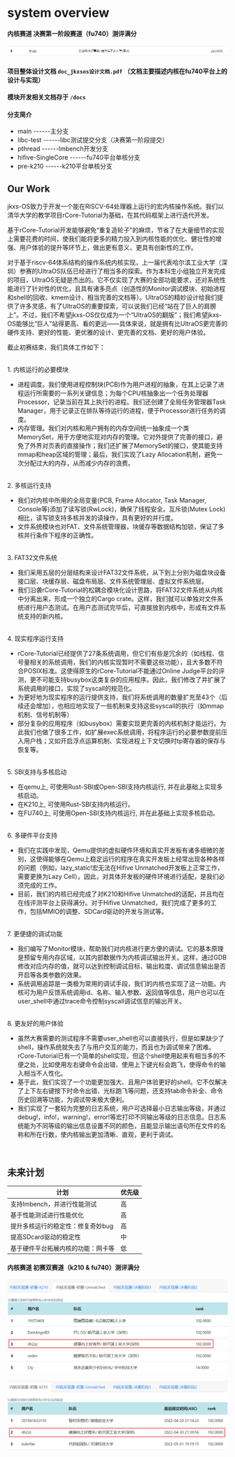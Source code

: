 # system overview

#### 内核赛道 决赛第一阶段赛道（fu740）测评满分

![fu740-决赛1](./docs/image/readme/fu740-决赛1.png)

#### 项目整体设计文档   ` doc_jkxsos设计文档.pdf ` （文档主要描述内核在fu740平台上的设计与实现）

#### 模块开发相关文档存于 `/docs`

#### 分支简介
* main               ------主分支
* libc-test          ------libc测试提交分支（决赛第一阶段提交）
* pthread            ------lmbench开发分支
* hifive-SingleCore  ------fu740平台单核分支
* pre-k210           ------k210平台单核分支


## Our Work

jkxs-OS致力于开发一个能在RISCV-64处理器上运行的宏内核操作系统。我们以清华大学的教学项目rCore-Tutorial为基础，在其代码框架上进行迭代开发。

基于rCore-Tutorial开发能够避免“重复造轮子”的麻烦，节省了在大量细节的实现上需要花费的时间，使我们能将更多的精力投入到内核性能的优化、健壮性的增强、用户体验的提升等环节上，做出更有意义、更具有创新性的工作。

对于基于riscv-64体系结构的操作系统内核实现，上一届代表哈尔滨工业大学（深圳）参赛的UltraOS队伍已经进行了相当多的探索。作为本科生小组独立开发完成的项目，UltraOS无疑是杰出的。它不仅实现了大赛的全部功能要求，还对系统性能进行了针对性的优化，且具有诸多亮点（创造性的Monitor调试模块、初始进程和shell的回收、kmem设计、相当完善的文档等）。UltraOS的精妙设计给我们提供了许多灵感，有了UltraOS的重要探索，可以说我们已经“站在了巨人的肩膀上”。不过，我们不希望jkxs-OS仅仅成为一个“UltraOS的翻版”；我们希望jkxs-OS能够比“巨人”站得更高、看的更远——具体来说，就是拥有比UltraOS更完善的硬件支持、更好的性能、更优雅的设计、更完善的文档、更好的用户体验。

截止初赛结束，我们具体工作如下：

<br>
1. 内核运行的必要模块

   + 进程调度。我们使用进程控制块(PCB)作为用户进程的抽象，在其上记录了进程运行所需要的一系列关键信息；为每个CPU核抽象出一个任务处理器Processor，记录当前在其上执行的进程。我们还创建了全局任务管理器Task Manager，用于记录正在排队等待运行的进程，便于Processor进行任务的调度。
   + 内存管理。我们对内核和用户拥有的内存空间统一抽象成一个类MemorySet，用于方便地实现对内存的管理。它对外提供了完善的接口，避免了外界对页表的直接操作；我们还扩展了MemorySet的接口，使其能支持mmap和heap区域的管理；最后，我们实现了Lazy Allocation机制，避免一次分配过大的内存，从而减少内存的浪费。
<br>
2. 多核运行支持

   + 我们对内核中所用的全局变量(PCB, Frame Allocator, Task Manager, Console等)添加了读写锁(RwLock)，确保了线程安全。互斥锁(Mutex Lock)相比，读写锁支持多核并发的读操作，具有更好的并行度。
   + 文件系统模块也对FAT、文件系统管理器，块缓存等数据结构加锁，保证了多核并行条件下程序的正确性。
<br>
3. FAT32文件系统

   + 我们采用五层的分层结构来设计FAT32文件系统，从下到上分别为磁盘块设备接口层、块缓存层、磁盘布局层、文件系统管理层、虚拟文件系统层。
   + 我们沿袭rCore-Tutorial的松耦合模块化设计思路，将FAT32文件系统从内核中分离出来，形成一个独立的Cargo crate。这样，我们就可以单独对文件系统进行用户态测试。在用户态测试完毕后，可直接放到内核中，形成有文件系统支持的新内核。
<br>
4. 现实程序运行支持

   + rCore-Tutorial已经提供了27条系统调用，但它们有些是冗余的（如线程、信号量相关的系统调用，我们的内核实现暂时不需要这些功能），且大多数不符合POSIX标准。这使得原生的rCore-Tutorial不能通过Online Judge平台的评测，更不可能支持busybox这类复杂的应用程序。因此，我们修改了并扩展了系统调用的接口，实现了syscall的规范化。
   + 为更好地为现实程序的运行提供支持，我们将系统调用的数量扩充至43个（后续还会增加），也相应地实现了一些机制来支持这些syscall的执行（如mmap机制、信号机制等）
   + 部分复杂的应用程序（如busybox）需要实现更完善的内核机制才能运行。为此我们也做了很多工作，如扩展exec系统调用，将程序运行的必要参数提前压入用户栈；又如开启浮点运算机制、实现进程上下文切换时tp寄存器的保存与恢复等。
<br>
5. SBI支持与多核启动

   + 在qemu上,  可使用Rust-SBI或Open-SBI支持内核运行, 并在此基础上实现多核启动。
   + 在K210上, 可使用Rust-SBI支持内核运行。
   + 在FU740上, 可使用Open-SBI支持内核运行, 并在此基础上实现多核启动。
<br>
6. 多硬件平台支持

   + 我们在实践中发现，Qemu提供的虚拟硬件环境和真实开发板有诸多细微的差别，这使得能够在Qemu上稳定运行的程序在真实开发板上经常出现各种各样的问题（例如，lazy_static!宏无法在Hifive Unmatched开发板上正常工作，需要更换为Lazy Cell）。因此，对具体开发板的硬件环境进行适配，是我们必须完成的工作。
   + 目前，我们的内核已经完成了对K210和Hifive Unmatched的适配，并且均在在线评测平台上获得满分。对于Hifive Unmatched，我们完成了更多的工作，包括MMIO的调整、SDCard驱动的开发与测试等。

<br>
7. 更便捷的调试功能

   + 我们编写了Monitor模块，帮助我们对内核进行更方便的调试。它的基本原理是预留专用内存区域，以其内部数据作为内核调试输出开关。这样，通过GDB修改对应内存的值，就可以达到控制调试目标、输出粒度、调试信息输出是否开启等各类参数的效果。
   + 系统调用追踪是一类极为常用的调试手段，我们的内核也实现了这一功能。内核可为用户反馈系统调用id、名称、输入参数、返回值等信息，用户也可以在user_shell中通过trace命令控制syscall调试信息的输出开关。

<br>
8. 更友好的用户体验

   + 虽然大赛需要的测试程序不需要user_shell也可以直接执行，但是如果缺少了shell，操作系统就失去了与用户交互的能力，而且也为调试带来了困难。rCore-Tutorial已有一个简单的shell实现，但这个shell使用起来有相当多的不便之处，比如使用左右键命令会出错、使用上下键光标会跑飞，使得命令的输入相当不人性化。
   + 基于此，我们实现了一个功能更加强大、且用户体验更好的shell。它不仅解决了上下左右键按下时命令出错、光标跑飞等问题，还支持tab命令补全、命令历史回溯等功能，为调试带来极大便利。
   + 我们实现了一套较为完整的日志系统，用户可选择最小日志输出等级，并通过debug!，info!，warning!，error!等宏打印不同输出等级的日志信息。日志系统能为不同等级的输出信息设置不同的颜色，且能显示输出语句所在文件的名称和所在行数，使内核输出更加清晰、直观，更利于调试。

<br>

## 未来计划

计划|优先级
-|-
支持Imbench，并进行性能测试|高
基于性能测试进行性能优化|高
提升多核运行的稳定性：修复奇妙bug|高
提高SDcard驱动的稳定性|中
基于硬件平台拓展内核的功能：网卡等|低


#### 内核赛道 初赛双赛道（k210 & fu740）测评满分

![fu740](./docs/image/readme/fu740排行榜.png)

![k210](./docs/image/readme/k210排行榜.png)